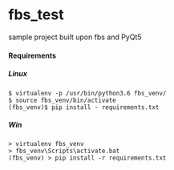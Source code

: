 # fbs_test

sample project built upon fbs and PyQt5


#### Requirements

##### Linux
    $ virtualenv -p /usr/bin/python3.6 fbs_venv/ 
    $ source fbs_venv/bin/activate
    (fbs_venv)$ pip install - requirements.txt

##### Win
    > virtualenv fbs_venv
    > fbs_venv\Scripts\activate.bat
    (fbs_venv) > pip install -r requirements.txt

